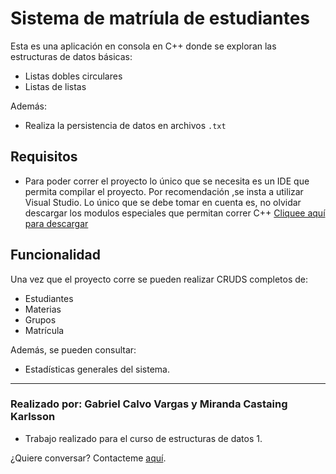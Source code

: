 # Sistema de matríula de estudiantes

Esta es una aplicación en consola en C++ donde se exploran las estructuras de datos básicas:

- Listas dobles circulares
- Listas de listas

Además:
- Realiza la persistencia de datos en archivos ```.txt```

## Requisitos

- Para poder correr el proyecto lo único que se necesita es un IDE que permita compilar el proyecto.  Por recomendación ,se insta a utilizar Visual Studio. 
Lo único que se debe tomar en cuenta es, no olvidar descargar los modulos especiales que permitan correr C++ [Cliquee aquí para descargar](https://visualstudio.microsoft.com/es/vs/)

## Funcionalidad

Una vez que el proyecto corre se pueden realizar CRUDS completos de:
   - Estudiantes
   - Materias
   - Grupos
   - Matrícula

Además, se pueden consultar:
   - Estadísticas generales del sistema.

   
___

### Realizado por: Gabriel Calvo Vargas y Miranda Castaing Karlsson 

- Trabajo realizado para el curso de estructuras de datos 1.

¿Quiere conversar? Contacteme [aquí](https://www.linkedin.com/in/gabriel-calvo-vargas-932b3357/). 
